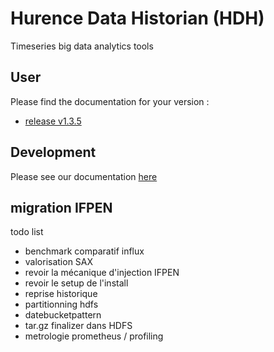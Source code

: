 # Hurence Data Historian (HDH)

Timeseries big data analytics tools

## User

Please find the documentation for your version :

* [release v1.3.5](https://github.com/Hurence/historian/tree/release-1.3.5)

## Development

Please see our documentation [here](DEVELOPMENT.md)



## migration IFPEN
todo list

- benchmark comparatif influx
- valorisation SAX
- revoir la mécanique d'injection IFPEN
- revoir le setup de l'install
- reprise historique
- partitionning hdfs
- datebucketpattern
- tar.gz finalizer dans HDFS
- metrologie prometheus / profiling













